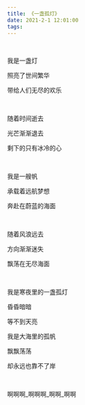 ```yaml
---
title: 《一盏孤灯》
date: 2021-2-1 12:01:00
tags:
---
```


<br/>

我是一盏灯

照亮了世间繁华

带给人们无尽的欢乐

<br/>

随着时间逝去

光芒渐渐退去

剩下的只有冰冷的心

<br/>

我是一艘帆

承载着远航梦想

奔赴在蔚蓝的海面

<br/>

随着风浪远去

方向渐渐迷失

飘荡在无尽海面

<br/>

我是寒夜里的一盏孤灯

昏昏暗暗

等不到天亮

我是大海里的孤帆

飘飘荡荡

却永远也靠不了岸

<br/>

啊啊啊_啊啊啊_啊啊_啊啊





